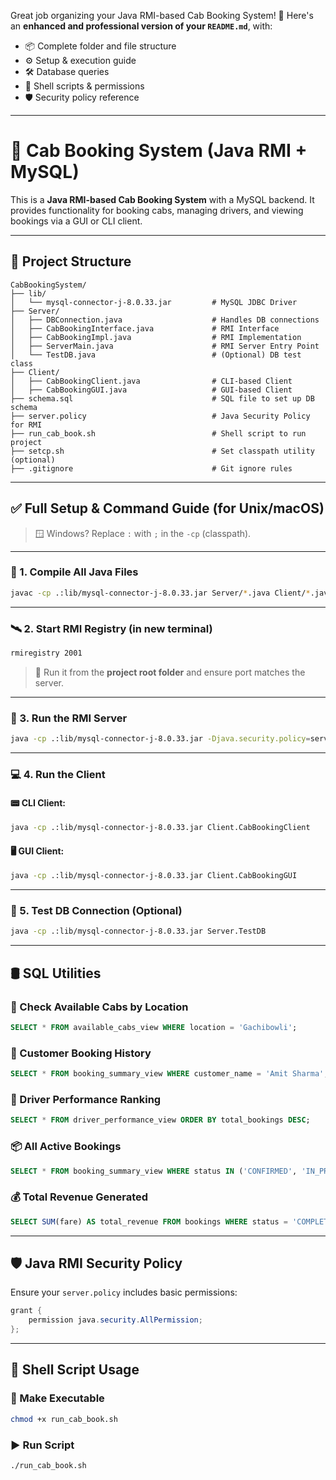 Great job organizing your Java RMI-based Cab Booking System! 🚖 Here's an **enhanced and professional version of your `README.md`**, with:

* 📦 Complete folder and file structure
* ⚙️ Setup & execution guide
* 🛠️ Database queries
* 📜 Shell scripts & permissions
* 🛡️ Security policy reference

---

# 🚖 Cab Booking System (Java RMI + MySQL)

This is a **Java RMI-based Cab Booking System** with a MySQL backend. It provides functionality for booking cabs, managing drivers, and viewing bookings via a GUI or CLI client.

---

## 📁 Project Structure

```
CabBookingSystem/
├── lib/
│   └── mysql-connector-j-8.0.33.jar         # MySQL JDBC Driver
├── Server/
│   ├── DBConnection.java                    # Handles DB connections
│   ├── CabBookingInterface.java             # RMI Interface
│   ├── CabBookingImpl.java                  # RMI Implementation
│   ├── ServerMain.java                      # RMI Server Entry Point
│   └── TestDB.java                          # (Optional) DB test class
├── Client/
│   ├── CabBookingClient.java                # CLI-based Client
│   ├── CabBookingGUI.java                   # GUI-based Client
├── schema.sql                               # SQL file to set up DB schema
├── server.policy                            # Java Security Policy for RMI
├── run_cab_book.sh                          # Shell script to run project
├── setcp.sh                                 # Set classpath utility (optional)
├── .gitignore                               # Git ignore rules
```

---

## ✅ Full Setup & Command Guide (for Unix/macOS)

> 🪟 Windows? Replace `:` with `;` in the `-cp` (classpath).

---

### 🔧 1. Compile All Java Files

```bash
javac -cp .:lib/mysql-connector-j-8.0.33.jar Server/*.java Client/*.java
```

---

### 🛰️ 2. Start RMI Registry (in new terminal)

```bash
rmiregistry 2001
```

> 🔐 Run it from the **project root folder** and ensure port matches the server.

---

### 🚀 3. Run the RMI Server

```bash
java -cp .:lib/mysql-connector-j-8.0.33.jar -Djava.security.policy=server.policy Server.ServerMain
```

---

### 💻 4. Run the Client

#### 📟 CLI Client:

```bash
java -cp .:lib/mysql-connector-j-8.0.33.jar Client.CabBookingClient
```

#### 🖥️ GUI Client:

```bash
java -cp .:lib/mysql-connector-j-8.0.33.jar Client.CabBookingGUI
```

---

### 🧪 5. Test DB Connection (Optional)

```bash
java -cp .:lib/mysql-connector-j-8.0.33.jar Server.TestDB
```

---

## 🛢️ SQL Utilities

### 📍 Check Available Cabs by Location

```sql
SELECT * FROM available_cabs_view WHERE location = 'Gachibowli';
```

### 👤 Customer Booking History

```sql
SELECT * FROM booking_summary_view WHERE customer_name = 'Amit Sharma';
```

### 🚗 Driver Performance Ranking

```sql
SELECT * FROM driver_performance_view ORDER BY total_bookings DESC;
```

### 📦 All Active Bookings

```sql
SELECT * FROM booking_summary_view WHERE status IN ('CONFIRMED', 'IN_PROGRESS');
```

### 💰 Total Revenue Generated

```sql
SELECT SUM(fare) AS total_revenue FROM bookings WHERE status = 'COMPLETED';
```

---

## 🛡️ Java RMI Security Policy

Ensure your `server.policy` includes basic permissions:

```java
grant {
    permission java.security.AllPermission;
};
```

---

## 📜 Shell Script Usage

### 🔄 Make Executable

```bash
chmod +x run_cab_book.sh
```

### ▶️ Run Script

```bash
./run_cab_book.sh
```


